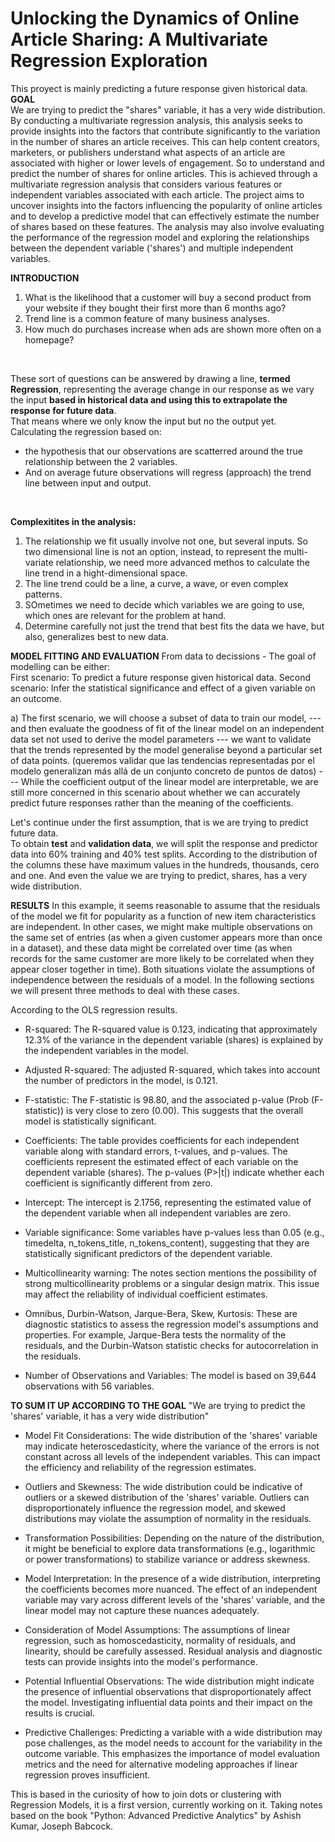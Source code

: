 # Unlocking the Dynamics of Online Article Sharing: A Multivariate Regression Exploration
This proyect is mainly predicting a future response given historical data.  
**GOAL**  
We are trying to predict the "shares" variable, it has a very wide distribution.  
By conducting a multivariate regression analysis, this analysis seeks to provide insights into the factors that contribute significantly to the variation in the number of shares an article receives. This can help content creators, marketers, or publishers understand what aspects of an article are associated with higher or lower levels of engagement.
So to understand and predict the number of shares for online articles. This is achieved through a multivariate regression analysis that considers various features or independent variables associated with each article. The project aims to uncover insights into the factors influencing the popularity of online articles and to develop a predictive model that can effectively estimate the number of shares based on these features. The analysis may also involve evaluating the performance of the regression model and exploring the relationships between the dependent variable ('shares') and multiple independent variables. 

**INTRODUCTION**
1. What is the likelihood that a customer will buy a second product from your website if they bought their first more than 6 months ago?
2. Trend line is a common feature of many business analyses.
3. How much do purchases increase when ads are shown more often on a homepage?
<br>

These sort of questions can be answered by drawing a line, **termed Regression**, representing the average change in our response as we vary the input **based in historical data and using this to extrapolate the response for future data**.<br>
That means where we only know the input but no the output yet.
<br>
Calculating the regression based on: 
- the hypothesis that our observations are scatterred around the true relationship between the 2 variables.
- And on average future observations will regress (approach) the trend line between input and output.
<br>

**Complexitites in the analysis:**   
1. The relationship we fit usually involve not one, but several inputs. So two dimensional line is not an option, instead, to represent the multi-variate relationship, we need more advanced methos to calculate the line trend in a hight-dimensional space.  
2. The line trend could be a line, a curve, a wave, or even complex patterns. 
3. SOmetimes we need to decide which variables we are going to use, which ones are relevant for the problem at hand.
4. Determine carefully not just the trend that best fits the data we have, but also, generalizes best to new data.


**MODEL FITTING AND EVALUATION**
From data to decissions - The goal of modelling can be either:  
First scenario: To predict a future response given historical data.
Second scenario: Infer the statistical significance and effect of a given variable on an outcome.

a) The first scenario, we will choose a subset of data to train our model, --- and then evaluate the goodness of fit of the linear model on an independent data set not used to derive the model parameters --- we want to validate that the trends represented by the model generalise beyond a particular set of data points. (queremos validar que las tendencias representadas por el modelo generalizan más allá de un conjunto concreto de puntos de datos) --- While the coefficient output of the linear model are interpretable, we are still more concerned in this scenario about whether we can accurately predict future responses rather than the meaning of the coefficients.

Let's continue under the first assumption, that is we are trying to predict future data.  
To obtain **test** and **validation data**, we will split the response and predictor data into 60% training and 40% test splits.
According to the distribution of the columns these have maximum values in the hundreds, thousands, cero and one.
And even the value we are trying to predict, shares, has a very wide distribution.

**RESULTS**
In this example, it seems reasonable to assume that the residuals of the model we fit for popularity as a function of new item characteristics are independent. In other cases, we might make multiple observations on the same set of entries (as when a given customer appears more than once in a dataset), and these data might be correlated over time (as when records for the same customer are more likely to be correlated when they appear closer together in time). Both situations violate the assumptions of independence between the residuals of a model. In the following sections we will present three methods to deal with these cases.

According to the OLS regression results.
- R-squared: The R-squared value is 0.123, indicating that approximately 12.3% of the variance in the dependent variable (shares) is explained by the independent variables in the model.

- Adjusted R-squared: The adjusted R-squared, which takes into account the number of predictors in the model, is 0.121.

- F-statistic: The F-statistic is 98.80, and the associated p-value (Prob (F-statistic)) is very close to zero (0.00). This suggests that the overall model is statistically significant.

- Coefficients: The table provides coefficients for each independent variable along with standard errors, t-values, and p-values. The coefficients represent the estimated effect of each variable on the dependent variable (shares). The p-values (P>|t|) indicate whether each coefficient is significantly different from zero.

- Intercept: The intercept is 2.1756, representing the estimated value of the dependent variable when all independent variables are zero.

- Variable significance: Some variables have p-values less than 0.05 (e.g., timedelta, n_tokens_title, n_tokens_content), suggesting that they are statistically significant predictors of the dependent variable.

- Multicollinearity warning: The notes section mentions the possibility of strong multicollinearity problems or a singular design matrix. This issue may affect the reliability of individual coefficient estimates.

- Omnibus, Durbin-Watson, Jarque-Bera, Skew, Kurtosis: These are diagnostic statistics to assess the regression model's assumptions and properties. For example, Jarque-Bera tests the normality of the residuals, and the Durbin-Watson statistic checks for autocorrelation in the residuals.

- Number of Observations and Variables: The model is based on 39,644 observations with 56 variables.

**TO SUM IT UP ACCORDING TO THE GOAL**
"We are trying to predict the 'shares' variable, it has a very wide distribution"
- Model Fit Considerations: The wide distribution of the 'shares' variable may indicate heteroscedasticity, where the variance of the errors is not constant across all levels of the independent variables. This can impact the efficiency and reliability of the regression estimates.

- Outliers and Skewness: The wide distribution could be indicative of outliers or a skewed distribution of the 'shares' variable. Outliers can disproportionately influence the regression model, and skewed distributions may violate the assumption of normality in the residuals.

- Transformation Possibilities: Depending on the nature of the distribution, it might be beneficial to explore data transformations (e.g., logarithmic or power transformations) to stabilize variance or address skewness.

- Model Interpretation: In the presence of a wide distribution, interpreting the coefficients becomes more nuanced. The effect of an independent variable may vary across different levels of the 'shares' variable, and the linear model may not capture these nuances adequately.

- Consideration of Model Assumptions: The assumptions of linear regression, such as homoscedasticity, normality of residuals, and linearity, should be carefully assessed. Residual analysis and diagnostic tests can provide insights into the model's performance.

- Potential Influential Observations: The wide distribution might indicate the presence of influential observations that disproportionately affect the model. Investigating influential data points and their impact on the results is crucial.

- Predictive Challenges: Predicting a variable with a wide distribution may pose challenges, as the model needs to account for the variability in the outcome variable. This emphasizes the importance of model evaluation metrics and the need for alternative modeling approaches if linear regression proves insufficient.


This is based in the curiosity of how to join dots or clustering with Regression Models, it is a first version, currently working on it. Taking notes based on the book  "Python: Advanced Predictive Analytics" by Ashish Kumar, Joseph Babcock.
